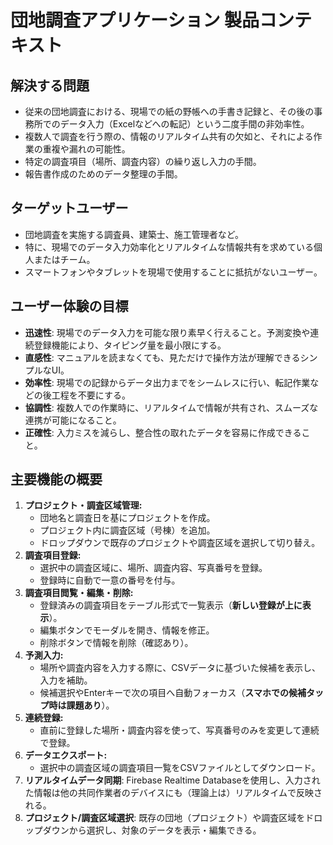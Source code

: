 # 団地調査アプリケーション 製品コンテキスト

## 解決する問題
- 従来の団地調査における、現場での紙の野帳への手書き記録と、その後の事務所でのデータ入力（Excelなどへの転記）という二度手間の非効率性。
- 複数人で調査を行う際の、情報のリアルタイム共有の欠如と、それによる作業の重複や漏れの可能性。
- 特定の調査項目（場所、調査内容）の繰り返し入力の手間。
- 報告書作成のためのデータ整理の手間。

## ターゲットユーザー
- 団地調査を実施する調査員、建築士、施工管理者など。
- 特に、現場でのデータ入力効率化とリアルタイムな情報共有を求めている個人またはチーム。
- スマートフォンやタブレットを現場で使用することに抵抗がないユーザー。

## ユーザー体験の目標
- **迅速性**: 現場でのデータ入力を可能な限り素早く行えること。予測変換や連続登録機能により、タイピング量を最小限にする。
- **直感性**: マニュアルを読まなくても、見ただけで操作方法が理解できるシンプルなUI。
- **効率性**: 現場での記録からデータ出力までをシームレスに行い、転記作業などの後工程を不要にする。
- **協調性**: 複数人での作業時に、リアルタイムで情報が共有され、スムーズな連携が可能になること。
- **正確性**: 入力ミスを減らし、整合性の取れたデータを容易に作成できること。

## 主要機能の概要

1.  **プロジェクト・調査区域管理:**
    *   団地名と調査日を基にプロジェクトを作成。
    *   プロジェクト内に調査区域（号棟）を追加。
    *   ドロップダウンで既存のプロジェクトや調査区域を選択して切り替え。
2.  **調査項目登録:**
    *   選択中の調査区域に、場所、調査内容、写真番号を登録。
    *   登録時に自動で一意の番号を付与。
3.  **調査項目閲覧・編集・削除:**
    *   登録済みの調査項目をテーブル形式で一覧表示（**新しい登録が上に表示**）。
    *   編集ボタンでモーダルを開き、情報を修正。
    *   削除ボタンで情報を削除（確認あり）。
4.  **予測入力:**
    *   場所や調査内容を入力する際に、CSVデータに基づいた候補を表示し、入力を補助。
    *   候補選択やEnterキーで次の項目へ自動フォーカス（**スマホでの候補タップ時は課題あり**）。
5.  **連続登録:**
    *   直前に登録した場所・調査内容を使って、写真番号のみを変更して連続で登録。
6.  **データエクスポート:**
    *   選択中の調査区域の調査項目一覧をCSVファイルとしてダウンロード。
7.  **リアルタイムデータ同期**: Firebase Realtime Databaseを使用し、入力された情報は他の共同作業者のデバイスにも（理論上は）リアルタイムで反映される。
8.  **プロジェクト/調査区域選択**: 既存の団地（プロジェクト）や調査区域をドロップダウンから選択し、対象のデータを表示・編集できる。 